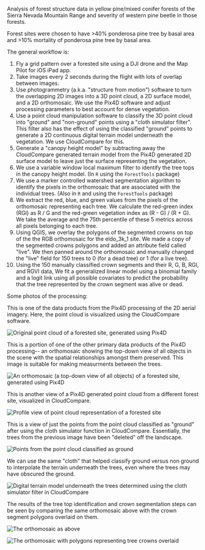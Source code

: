 Analysis of forest structure data in yellow pine/mixed conifer forests of the Sierra Nevada Mountain Range and severity of western pine beetle in those forests.

Forest sites were chosen to have >40% ponderosa pine tree by basal area and >10% mortality of ponderosa pine tree by basal area.

The general workflow is:

1) Fly a grid pattern over a forested site using a DJI drone and the Map Pilot for iOS iPad app.
2) Take images every 2 seconds during the flight with lots of overlap between images.
3) Use photogrammetry (a.k.a. "structure from motion") software to turn the overlapping 2D images into a 3D point cloud, a 2D surface model, and a 2D orthomosaic. We use the Pix4D software and adjust processing parameters to best account for dense vegetation.
4) Use a point cloud manipulation software to classify the 3D point cloud into "ground" and "non-ground" points using a "cloth simulator filter". This filter also has the effect of using the classified "ground" points to generate a 2D continuous digital terrain model underneath the vegetation. We use CloudCompare for this.
5) Generate a "canopy height model" by subtracting away the CloudCompare generated terrain model from the Pix4D generated 2D surface model to leave just the surface representing the vegetation.
6) We use a variable window local maximum filter to identify the tree tops in the canopy height model. (In `R` using the `ForestTools` package)
7) We use a marker controlled watershed segmentation algorithm to identify the pixels in the orthomosaic that are associated with the individual trees. (Also in `R` and using the `ForestTools` package)
8) We extract the red, blue, and green values from the pixels of the orthomosaic representing each tree. We calculate the red-green index (RGI) as R / G and the red-green vegetation index as (R - G) / (R + G). We take the average and the 75th percentile of these 5 metrics across all pixels belonging to each tree.
9) Using QGIS, we overlay the polygons of the segmented crowns on top of the the RGB orthomosaic for the eldo_3k_1 site. We made a copy of the segmented crowns polygons and added an attribute field called "live". We then panned around the orthomosaic and manually changed the "live" field for 150 trees to 0 (for a dead tree) or 1 (for a live tree).
10) Using the 150 manually classified crown segments and their R, G, B, RGI, and RGVI data, We fit a generalized linear model using a binomial family and a logit link using all possible covariates to predict the probability that the tree represented by the crown segment was alive or dead.

Some photos of the processing:

This is one of the data products from the Pix4D processing of the 2D aerial imagery. Here, the point cloud is visualized using the CloudCompare software.

![Original point cloud of a forested site, generated using Pix4D](figures/eldo_3k_1_point-cloud_full.png)

This is a portion of one of the other primary data products of the Pix4D processing-- an orthomosaic showing the top-down view of all objects in the scene with the spatial relationships amongst them preserved. This image is suitable for making measurments between the trees.

![An orthomosaic (a top-down view of all objects) of a forested site, generated using Pix4D](figures/eldo_3k_1_ortho-without-crown-segmentation.png)

This is another view of a Pix4D generated point cloud from a different forest site, visualized in CloudCompare.

![Profile view of point cloud representation of a forested site](figures/eldo_4k_2_point-cloud_full.png)

This is a view of just the points from the point cloud classified as "ground" after using the cloth simulator function in CloudCompare. Essentially, the trees from the previous image have been "deleted" off the landscape.

![Points from the point cloud classified as ground](figures/eldo_4k_2_no-trees.png)

We can use the same "cloth" that helped classify ground versus non ground to interpolate the terrain underneath the trees, even where the trees may have obscured the ground.

![Digital terrain model underneath the trees determined using the cloth simulator filter in CloudCompare](figures/eldo_3k_1_ground-from-cloth-simulator.png)

The results of the tree top identification and crown segmentation steps can be seen by comparing the same orthomosaic above with the crown segment polygons overlaid on them.

![The orthomosaic as above](figures/eldo_3k_1_ortho-without-crown-segmentation.png)

![The orthomosaic with polygons representing tree crowns overlaid](figures/eldo_3k_1_ortho-with-crown-segmentation.png)